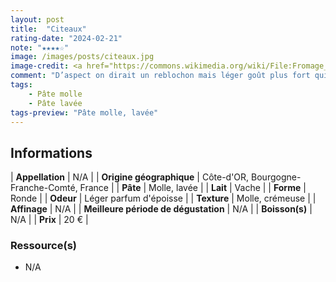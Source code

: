 ```yaml
---
layout: post
title:  "Citeaux"
rating-date: "2024-02-21"
note: "★★★★☆"
image: /images/posts/citeaux.jpg
image-credit: <a href="https://commons.wikimedia.org/wiki/File:Fromage_de_C%C3%AEteaux.JPG">Abbaye de Cîteaux</a>, Public domain, via Wikimedia Commons
comment: "D’aspect on dirait un reblochon mais léger goût plus fort qui s’inspire de l’Époisse."
tags:
    - Pâte molle
    - Pâte lavée
tags-preview: "Pâte molle, lavée"
---
```


## Informations

| **Appellation** | N/A |
| **Origine géographique** | Côte-d'OR, Bourgogne-Franche-Comté, France |
| **Pâte** | Molle, lavée |
| **Lait** | Vache |
| **Forme** | Ronde |
| **Odeur** | Léger parfum d'époisse |
| **Texture** | Molle, crémeuse |
| **Affinage** | N/A |
| **Meilleure période de dégustation** | N/A |
| **Boisson(s)** | N/A |
| **Prix** | 20 €  |

### Ressource(s)
* N/A